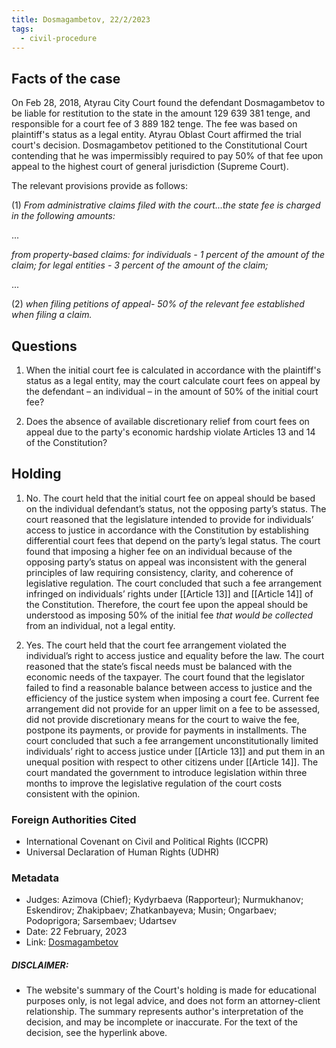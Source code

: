 ```yaml
---
title: Dosmagambetov, 22/2/2023
tags:
  - civil-procedure
---
```

## Facts of the case

On Feb 28, 2018, Atyrau City Court found the defendant Dosmagambetov to be liable for restitution to the state in the amount 129 639 381 tenge, and responsible for a court fee of 3 889 182 tenge. The fee was based on plaintiff's status as a legal entity. Atyrau Oblast Court affirmed the trial court's decision. Dosmagambetov petitioned to the Constitutional Court contending that he was impermissibly required to pay 50% of that fee upon appeal to the highest court of general jurisdiction (Supreme Court).

The relevant provisions provide as follows:

(1) *From administrative claims filed with the court...the state fee is charged in the following amounts:*

... 

*from property-based claims:
	for individuals - 1 percent of the amount of the claim;
	for legal entities - 3 percent of the amount of the claim;*

...

(2) *when filing petitions of appeal- 50% of the relevant fee established when filing a claim.*

## Questions

1. When the initial court fee is calculated in accordance with the plaintiff's status as a legal entity, may the court calculate court fees on appeal by the defendant – an individual – in the amount of 50% of the initial court fee?

2. Does the absence of available discretionary relief from court fees on appeal due to the party's economic hardship violate Articles 13 and 14 of the Constitution?

## Holding

1. No. The court held that the initial court fee on appeal should be based on the individual defendant’s status, not the opposing party’s status. The court reasoned that the legislature intended to provide for individuals’ access to justice in accordance with the Constitution by establishing differential court fees that depend on the party’s legal status. The court found that imposing a higher fee on an individual because of the opposing party’s status on appeal was inconsistent with the general principles of law requiring consistency, clarity, and coherence of legislative regulation. The court concluded that such a fee arrangement infringed on individuals’ rights under [[Article 13]] and [[Article 14]] of the Constitution. Therefore, the court fee upon the appeal should be understood as imposing 50% of the initial fee *that would be collected* from an individual, not a legal entity.

2. Yes. The court held that the court fee arrangement violated the individual’s right to access justice and equality before the law. The court reasoned that the state’s fiscal needs must be balanced with the economic needs of the taxpayer. The court found that the legislator failed to find a reasonable balance between access to justice and the efficiency of the justice system when imposing a court fee. Current fee arrangement did not provide for an upper limit on a fee to be assessed, did not provide discretionary means for the court to waive the fee, postpone its payments, or provide for payments in installments. The court concluded that such a fee arrangement unconstitutionally limited individuals’ right to access justice under [[Article 13]]  and put them in an unequal position with respect to other citizens under [[Article 14]]. The court mandated the government to introduce legislation within three months to improve the legislative regulation of the court costs consistent with the opinion.


### Foreign Authorities Cited
* International Covenant on Civil and Political Rights (ICCPR)
* Universal Declaration of Human Rights (UDHR)

### Metadata
* Judges: Azimova (Chief); Kydyrbaeva (Rapporteur); Nurmukhanov; Eskendirov; Zhakipbaev; Zhatkanbayeva; Musin; Ongarbaev; Podoprigora; Sarsembaev; Udartsev
* Date: 22 February, 2023
* Link: [Dosmagambetov](https://github.com/juzgenbayev/KSKR-Docs/blob/main/Dosmagambetov%2C%2022%20Feb%202023.docx)


##### DISCLAIMER:
* The website's summary of the Court's holding is made for educational purposes only, is not legal advice, and does not form an attorney-client relationship. The summary represents author's interpretation of the decision, and may be incomplete or inaccurate. For the text of the decision, see the hyperlink above.